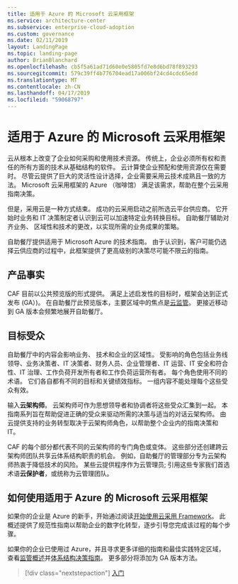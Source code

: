 ```yaml
---
title: 适用于 Azure 的 Microsoft 云采用框架
ms.service: architecture-center
ms.subservice: enterprise-cloud-adoption
ms.custom: governance
ms.date: 02/11/2019
layout: LandingPage
ms.topic: landing-page
author: BrianBlanchard
ms.openlocfilehash: cb5f5a61ad71d60e0e5805fd7e8d6bd78f893293
ms.sourcegitcommit: 579c39ff4b776704ead17a006bf24cd4cdc65edd
ms.translationtype: MT
ms.contentlocale: zh-CN
ms.lasthandoff: 04/17/2019
ms.locfileid: "59068797"
---
```

# <a name="microsoft-cloud-adoption-framework-for-azure"></a>适用于 Azure 的 Microsoft 云采用框架

云从根本上改变了企业如何采购和使用技术资源。 传统上，企业必须所有权和责任的所有方面的技术从基础结构的软件。 云计算使企业预配和使用资源仅在需要时。 尽管云提供了巨大的灵活性设计选择，企业需要采用云技术成熟且一致的方法。 Microsoft 云采用框架的 Azure （咖啡馆） 满足该需求，帮助在整个云采用指南决策。

但是，采用云是一种方式结束。 成功的云采用启动之前所选云平台供应商。 它开始时业务和 IT 决策制定者认识到云可以加速特定业务转换目标。 自助餐厅辅助对齐业务、 区域性和技术的更改，以实现所需的业务成果的策略。

自助餐厅提供适用于 Microsoft Azure 的技术指南。 由于认识到，客户可能仍选择云供应商的过程中，此框架提供了更高级别的决策尽可能不限云的指南。

## <a name="product-truths"></a>产品事实

CAF 目前以公共预览版的形式提供。 满足上述启发性的目标时，框架会达到正式发布 (GA）)。 在自助餐厅此预览版本，主要区域中的焦点是[云监管](./governance/journeys/overview.md)。 更接近移动到 GA 版本会频繁地展开自助餐厅。

## <a name="audience"></a>目标受众

自助餐厅中的内容会影响业务、 技术和企业的区域性。 受影响的角色包括业务线领导、业务决策者、IT 决策者、财务人员、企业管理者、IT 运营、IT 安全和符合性、IT 治理、工作负荷开发所有者和工作负荷运营所有者。 每个角色使用不同的术语。 它们各自都有不同的目标和关键绩效指标。 一组内容不能处理每个这些受众有效。

输入**云架构师**。 云架构师可作为思想领导者和协调者将这些受众汇集到一起。 本指南系列旨在帮助促进正确的受众来驱动所需的决策与适当的对话云架构师。 由云提供支持的业务转型取决于云架构师角色，以帮助整个企业内的指南决策和 IT。

CAF 的每个部分都代表不同的云架构师的专门角色或变体。 这些部分还创建跨云架构师团队共享云体系结构职责的机会。 例如，自助餐厅的管理部分专为云架构师热衷于降低技术的风险。 某些云提供程序作为云管理员; 引用这些专家我们首选术语**云保护者**，或统称为云管理团队。

## <a name="how-to-use-the-microsoft-cloud-adoption-framework-for-azure"></a>如何使用适用于 Azure 的 Microsoft 云采用框架

如果你的企业是 Azure 的新手，开始通过阅读[开始使用云采用 Framework](./getting-started/overview.md)。 此概述提供了规范性指南以帮助企业的数字化转型，逐步引导您完成该过程的每个步骤。

如果你的企业已使用过 Azure，并且寻求更多详细的指南和最佳实践特定区域，查看[监管概述](./governance/overview.md)并[体系结构决策指南](./decision-guides/overview.md)。 更多部分将添加为 GA 版本方法。

> [!div class="nextstepaction"]
> [入门](./getting-started/overview.md)
